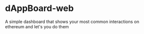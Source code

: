# dAppBoard-web
A simple dashboard that shows your most common interactions on ethereum and let's you do them

